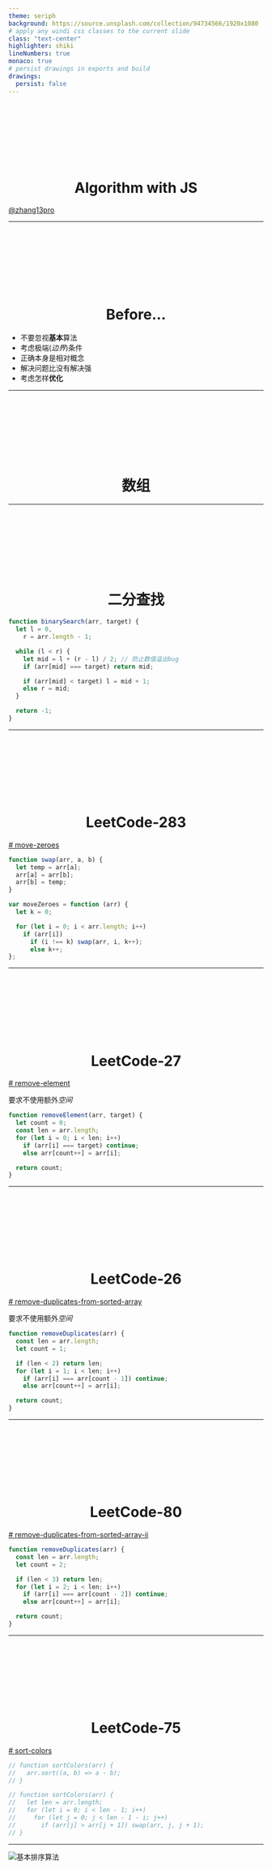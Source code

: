 ```yaml
---
theme: seriph
background: https://source.unsplash.com/collection/94734566/1920x1080
# apply any windi css classes to the current slide
class: "text-center"
highlighter: shiki
lineNumbers: true
monaco: true
# persist drawings in exports and build
drawings:
  persist: false
---
```


# Algorithm with JS

[@zhang13pro](https://github.com/zhang13pro)

---

# Before...

- 不要忽视<strong>基本</strong>算法
- 考虑极端(<em>边界</em>)条件
- 正确本身是相对概念
- 解决问题比没有解决强
- 考虑怎样<strong>优化</strong>

 <!-- 正确本身是相对概念，空间换时间、预处理信息（排序）、瓶颈处寻找答案 -->

---

# 数组

<style>
  h1{
   text-align:center;
   padding-top:25%
  }
</style>

---

# 二分查找

```js
function binarySearch(arr, target) {
  let l = 0,
    r = arr.length - 1;

  while (l < r) {
    let mid = l + (r - l) / 2; // 防止数值溢出bug
    if (arr[mid] === target) return mid;

    if (arr[mid] < target) l = mid + 1;
    else r = mid;
  }

  return -1;
}
```

<!--  T O(logn) S O(1) -->

---

# LeetCode-283

[# move-zeroes](https://leetcode-cn.com/problems/move-zeroes/)

```js
function swap(arr, a, b) {
  let temp = arr[a];
  arr[a] = arr[b];
  arr[b] = temp;
}
```

```js
var moveZeroes = function (arr) {
  let k = 0;

  for (let i = 0; i < arr.length; i++)
    if (arr[i])
      if (i !== k) swap(arr, i, k++);
      else k++;
};
```

<!--
  swap函数方便复用，还必须得传入数组参数
  T O(logn) S O(1)
-->

---

# LeetCode-27

[# remove-element](https://leetcode-cn.com/problems/remove-element/)

要求不使用额外<em>空间</em>

```js
function removeElement(arr, target) {
  let count = 0;
  const len = arr.length;
  for (let i = 0; i < len; i++)
    if (arr[i] === target) continue;
    else arr[count++] = arr[i];

  return count;
}
```

 <!--
  [1,2,2,4] 2
  T:O(n) S:O(1) 双指针
  -->

---

# LeetCode-26

[# remove-duplicates-from-sorted-array](https://leetcode-cn.com/problems/remove-duplicates-from-sorted-array/)

要求不使用额外<em>空间</em>

```js
function removeDuplicates(arr) {
  const len = arr.length;
  let count = 1;

  if (len < 2) return len;
  for (let i = 1; i < len; i++)
    if (arr[i] === arr[count - 1]) continue;
    else arr[count++] = arr[i];

  return count;
}
```

 <!-- T:O(n) S:O(1) 双指针 -->

---

# LeetCode-80

[# remove-duplicates-from-sorted-array-ii](https://leetcode-cn.com/problems/remove-duplicates-from-sorted-array-ii/)

```js
function removeDuplicates(arr) {
  const len = arr.length;
  let count = 2;

  if (len < 3) return len;
  for (let i = 2; i < len; i++)
    if (arr[i] === arr[count - 2]) continue;
    else arr[count++] = arr[i];

  return count;
}
```

<!--
      c c c
      i i i i
 [1,1,1,2,2,3]
  双指针
  T:O(n) S:O(1)
 -->

---

# LeetCode-75

[# sort-colors](https://leetcode-cn.com/problems/sort-colors/)

```js {monaco}
// function sortColors(arr) {
//   arr.sort((a, b) => a - b);
// }

// function sortColors(arr) {
//   let len = arr.length;
//   for (let i = 0; i < len - 1; i++)
//     for (let j = 0; j < len - 1 - i; j++)
//       if (arr[j] > arr[j + 1]) swap(arr, j, j + 1);
// }
```

<!--
1 库排序函数
2 自己实现排序 冒泡O(n^2)
   i
   j
  [6,5,4,3,2,1]
3 优化 快排
-->

---

![基本排序算法](/sort.png)

<!-- <style>
  img{
   height:100%;
  }
</style> -->
